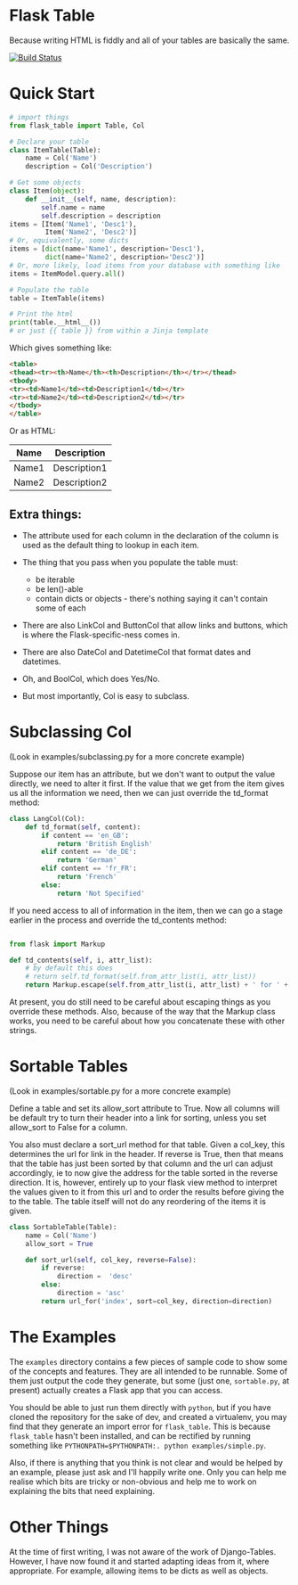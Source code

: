 Flask Table
===========

Because writing HTML is fiddly and all of your tables are basically
the same.

[![Build Status](https://travis-ci.org/plumdog/flask_table.svg?branch=master)](https://travis-ci.org/plumdog/flask_table)

Quick Start
===========

```python
# import things
from flask_table import Table, Col

# Declare your table
class ItemTable(Table):
    name = Col('Name')
    description = Col('Description')

# Get some objects
class Item(object):
    def __init__(self, name, description):
        self.name = name
        self.description = description
items = [Item('Name1', 'Desc1'),
         Item('Name2', 'Desc2')]
# Or, equivalently, some dicts
items = [dict(name='Name1', description='Desc1'),
         dict(name='Name2', description='Desc2')]
# Or, more likely, load items from your database with something like
items = ItemModel.query.all()

# Populate the table
table = ItemTable(items)

# Print the html
print(table.__html__())
# or just {{ table }} from within a Jinja template
```

Which gives something like:

```html
<table>
<thead><tr><th>Name</th><th>Description</th></tr></thead>
<tbody>
<tr><td>Name1</td><td>Description1</td></tr>
<tr><td>Name2</td><td>Description2</td></tr>
</tbody>
</table>
```

Or as HTML:

<table>
<thead><tr><th>Name</th><th>Description</th></tr></thead>
<tbody>
<tr><td>Name1</td><td>Description1</td></tr>
<tr><td>Name2</td><td>Description2</td></tr>
</tbody>
</table>

Extra things:
-------------

* The attribute used for each column in the declaration of the column
  is used as the default thing to lookup in each item.

* The thing that you pass when you populate the table must:
  * be iterable
  * be len()-able
  * contain dicts or objects - there's nothing saying it can't contain
    some of each

* There are also LinkCol and ButtonCol that allow links and buttons,
  which is where the Flask-specific-ness comes in.

* There are also DateCol and DatetimeCol that format dates and
  datetimes.

* Oh, and BoolCol, which does Yes/No.

* But most importantly, Col is easy to subclass.

Subclassing Col
===============

(Look in examples/subclassing.py for a more concrete example)

Suppose our item has an attribute, but we don't want to output the
value directly, we need to alter it first. If the value that we get
from the item gives us all the information we need, then we can just
override the td_format method:

```python
class LangCol(Col):
    def td_format(self, content):
        if content == 'en_GB':
            return 'British English'
        elif content == 'de_DE':
            return 'German'
        elif content == 'fr_FR':
            return 'French'
        else:
            return 'Not Specified'
```

If you need access to all of information in the item, then we can go a
stage earlier in the process and override the td_contents method:

```python

from flask import Markup

def td_contents(self, i, attr_list):
    # by default this does
    # return self.td_format(self.from_attr_list(i, attr_list))
    return Markup.escape(self.from_attr_list(i, attr_list) + ' for ' + item.name)
```

At present, you do still need to be careful about escaping things as
you override these methods. Also, because of the way that the Markup
class works, you need to be careful about how you concatenate these
with other strings.

Sortable Tables
===============

(Look in examples/sortable.py for a more concrete example)

Define a table and set its allow_sort attribute to True. Now all
columns will be default try to turn their header into a link for
sorting, unless you set allow_sort to False for a column.

You also must declare a sort_url method for that table. Given a
col_key, this determines the url for link in the header. If reverse is
True, then that means that the table has just been sorted by that
column and the url can adjust accordingly, ie to now give the address
for the table sorted in the reverse direction. It is, however,
entirely up to your flask view method to interpret the values given to
it from this url and to order the results before giving the to the
table. The table itself will not do any reordering of the items it is
given.

```python
class SortableTable(Table):
    name = Col('Name')
    allow_sort = True

    def sort_url(self, col_key, reverse=False):
        if reverse:
            direction =  'desc'
        else:
            direction = 'asc'
        return url_for('index', sort=col_key, direction=direction)
```

The Examples
============

The `examples` directory contains a few pieces of sample code to show
some of the concepts and features. They are all intended to be
runnable. Some of them just output the code they generate, but some
(just one, `sortable.py`, at present) actually creates a Flask app
that you can access.

You should be able to just run them directly with `python`, but if you
have cloned the repository for the sake of dev, and created a
virtualenv, you may find that they generate an import error for
`flask_table`. This is because `flask_table` hasn't been installed,
and can be rectified by running something like
`PYTHONPATH=$PYTHONPATH:. python examples/simple.py`.

Also, if there is anything that you think is not clear and would be
helped by an example, please just ask and I'll happily write one. Only
you can help me realise which bits are tricky or non-obvious and help
me to work on explaining the bits that need explaining.

Other Things
============

At the time of first writing, I was not aware of the work of
Django-Tables. However, I have now found it and started adapting ideas
from it, where appropriate. For example, allowing items to be dicts as
well as objects.
